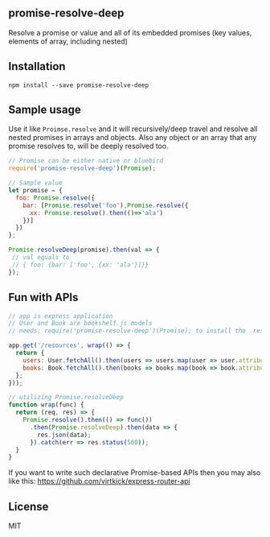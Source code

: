 ## promise-resolve-deep
Resolve a promise or value and all of its embedded promises (key values, elements of array, including nested)

## Installation

```
npm install --save promise-resolve-deep
```

## Sample usage

Use it like `Proimse.resolve` and it will recursively/deep travel and resolve all nested promises in arrays and objects. Also any object or an array that any promise resolves to, will be deeply resolved too.

```js
// Promise can be either native or bluebird
require('promise-resolve-deep')(Promise);

// Sample value
let promise = {
  foo: Promise.resolve({
    bar: [Promise.resolve('foo'),Promise.resolve({
      xx: Promise.resolve().then(()=>'ala')
    })]
  })
};

Promise.resolveDeep(promise).then(val => {
 // val equals to
 // { foo: {bar: ['foo', {xx: 'ala'}]}}
});
```

## Fun with APIs

```js
// app is express application
// User and Book are bookshelf.js models
// needs: require('promise-resolve-deep')(Promise); to install the .resolveDeep method

app.get('/resources', wrap(() => {
  return {
    users: User.fetchAll().then(users => users.map(user => user.attributes)),
    books: Book.fetchAll().then(books => books.map(book => book.attributes))
  };
}));

// utilizing Promise.resolveDeep
function wrap(func) {
  return (req, res) => {
    Promise.resolve().then(() => func())
      .then(Promise.resolveDeep).then(data => {
        res.json(data);
      }).catch(err => res.status(500));
  }
}
```
If you want to write such declarative Promise-based APIs then you may also like this: https://github.com/virtkick/express-router-api


## License

MIT
